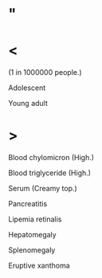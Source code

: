 # "

# <

(1 in 1000000 people.)

Adolescent

Young adult

# >

Blood chylomicron
(High.)

Blood triglyceride
(High.)

Serum
(Creamy top.)

Pancreatitis

Lipemia retinalis

Hepatomegaly

Splenomegaly

Eruptive xanthoma
